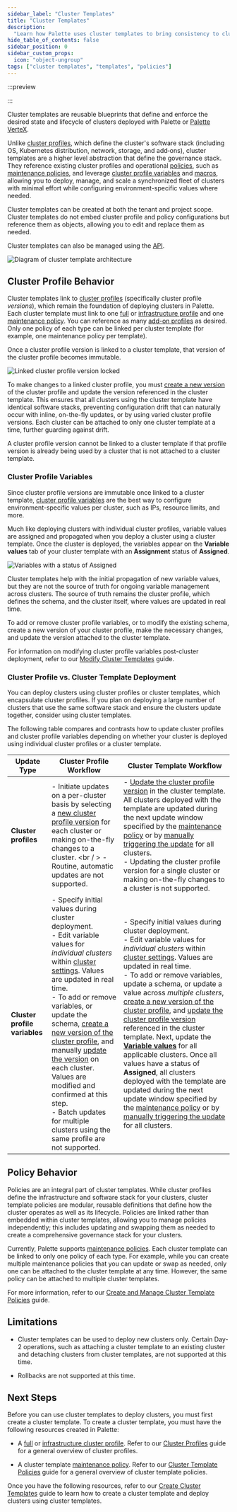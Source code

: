 ```yaml
---
sidebar_label: "Cluster Templates"
title: "Cluster Templates"
description:
  "Learn how Palette uses cluster templates to bring consistency to clusters and manage the cluster lifecycle."
hide_table_of_contents: false
sidebar_position: 0
sidebar_custom_props:
  icon: "object-ungroup"
tags: ["cluster templates", "templates", "policies"]
---
```


:::preview

:::

Cluster templates are reusable blueprints that define and enforce the desired state and lifecycle of clusters deployed
with Palette or [Palette VerteX](../vertex/vertex.md).

Unlike [cluster profiles](../profiles/cluster-profiles/cluster-profiles.md), which define the cluster's software stack
(including OS, Kubernetes distribution, network, storage, and add‑ons), cluster templates are a higher level abstraction
that define the governance stack. They reference existing cluster profiles and operational
[policies](./create-cluster-template-policies/create-cluster-template-policies.md), such as
[maintenance policies](./create-cluster-template-policies/maintenance-policy.md), and leverage
[cluster profile variables](../profiles/cluster-profiles/create-cluster-profiles/define-profile-variables/define-profile-variables.md)
and [macros](../clusters/cluster-management/macros.md), allowing you to deploy, manage, and scale a synchronized fleet
of clusters with minimal effort while configuring environment-specific values where needed.

Cluster templates can be created at both the tenant and project scope. Cluster templates do not embed cluster profile
and policy configurations but reference them as objects, allowing you to edit and replace them as needed.

Cluster templates can also be managed using the [API](/api/introduction).

![Diagram of cluster template architecture](/cluster-templates_diagram.webp)

## Cluster Profile Behavior

Cluster templates link to [cluster profiles](../profiles/cluster-profiles/cluster-profiles.md) (specifically cluster
profile _versions_), which remain the foundation of deploying clusters in Palette. Each cluster template must link to
one [full](../profiles/cluster-profiles/create-cluster-profiles/create-full-profile.md) or
[infrastructure profile](../profiles/cluster-profiles/create-cluster-profiles/create-infrastructure-profile.md) and one
[maintenance policy](./create-cluster-template-policies/maintenance-policy.md). You can reference as many
[add-on profiles](../profiles/cluster-profiles/create-cluster-profiles/create-addon-profile/create-addon-profile.md) as
desired. Only one policy of each type can be linked per cluster template (for example, one maintenance policy per
template).

Once a cluster profile version is linked to a cluster template, that version of the cluster profile becomes immutable.

![Linked cluster profile version locked](/cluster-templates_locked-cluster-profile.webp)

To make changes to a linked cluster profile, you must
[create a new version](../profiles/cluster-profiles/modify-cluster-profiles/version-cluster-profile.md) of the cluster
profile and update the version referenced in the cluster template. This ensures that all clusters using the cluster
template have identical software stacks, preventing configuration drift that can naturally occur with inline, on-the-fly
updates, or by using varied cluster profile versions. Each cluster can be attached to only one cluster template at a
time, further guarding against drift.

A cluster profile version cannot be linked to a cluster template if that profile version is already being used by a
cluster that is not attached to a cluster template.

### Cluster Profile Variables

Since cluster profile versions are immutable once linked to a cluster template,
[cluster profile variables](../profiles/cluster-profiles/create-cluster-profiles/define-profile-variables/define-profile-variables.md)
are the best way to configure environment-specific values per cluster, such as IPs, resource limits, and more.

Much like deploying clusters with individual cluster profiles, variable values are assigned and propagated when you
deploy a cluster using a cluster template. Once the cluster is deployed, the variables appear on the **Variable values**
tab of your cluster template with an **Assignment** status of **Assigned**.

![Variables with a status of Assigned](/cluster-templates_variables-assigned.webp)

Cluster templates help with the initial propagation of new variable values, but they are not the source of truth for
ongoing variable management across clusters. The source of truth remains the cluster profile, which defines the schema,
and the cluster itself, where values are updated in real time.

To add or remove cluster profile variables, or to modify the existing schema, create a new version of your cluster
profile, make the necessary changes, and update the version attached to the cluster template.

For information on modifying cluster profile variables post-cluster deployment, refer to our
[Modify Cluster Templates](./modify-cluster-templates.md#variable-values-tab) guide.

### Cluster Profile vs. Cluster Template Deployment

You can deploy clusters using cluster profiles or cluster templates, which encapsulate cluster profiles. If you plan on
deploying a large number of clusters that use the same software stack and ensure the clusters update together, consider
using cluster templates.

The following table compares and contrasts how to update cluster profiles and cluster profile variables depending on
whether your cluster is deployed using individual cluster profiles or a cluster template.

| **Update Type**               | **Cluster Profile Workflow**                                                                                                                                                                                                                                                                                                                                                                                                                                                                                                                                                                                                                                                                                                                                                                      | **Cluster Template Workflow**                                                                                                                                                                                                                                                                                                                                                                                                                                                                                                                                                                                                                                                                                                                                                                                                                                                                                                                                                                                                                                                                                                                                              |
| ----------------------------- | ------------------------------------------------------------------------------------------------------------------------------------------------------------------------------------------------------------------------------------------------------------------------------------------------------------------------------------------------------------------------------------------------------------------------------------------------------------------------------------------------------------------------------------------------------------------------------------------------------------------------------------------------------------------------------------------------------------------------------------------------------------------------------------------------- | -------------------------------------------------------------------------------------------------------------------------------------------------------------------------------------------------------------------------------------------------------------------------------------------------------------------------------------------------------------------------------------------------------------------------------------------------------------------------------------------------------------------------------------------------------------------------------------------------------------------------------------------------------------------------------------------------------------------------------------------------------------------------------------------------------------------------------------------------------------------------------------------------------------------------------------------------------------------------------------------------------------------------------------------------------------------------------------------------------------------------------------------------------------------------- |
| **Cluster profiles**          | - Initiate updates on a per-cluster basis by selecting a [new cluster profile version](../clusters/cluster-management/cluster-updates.md#enablement) for each cluster or making on-the-fly changes to a cluster. <br / > - Routine, automatic updates are not supported.                                                                                                                                                                                                                                                                                                                                                                                                                                                                                                                          | - [Update the cluster profile version](./modify-cluster-templates.md#cluster-profiles) in the cluster template. All clusters deployed with the template are updated during the next update window specified by the [maintenance policy](./create-cluster-template-policies/maintenance-policy.md) or by [manually triggering the update](./modify-cluster-templates.md#overview-tab) for all clusters. <br /> - Updating the cluster profile version for a single cluster or making on-the-fly changes to a cluster is not supported.                                                                                                                                                                                                                                                                                                                                                                                                                                                                                                                                                                                                                                      |
| **Cluster profile variables** | - Specify initial values during cluster deployment. <br /> - Edit variable values for _individual clusters_ within [cluster settings](../profiles/cluster-profiles/create-cluster-profiles/define-profile-variables/modify-cluster-profile-variables.md#modify-profile-variable-values-in-an-active-cluster). Values are updated in real time. <br /> - To add or remove variables, or update the schema, [create a new version of the cluster profile](../profiles/cluster-profiles/modify-cluster-profiles/version-cluster-profile.md), and manually [update the version](../clusters/cluster-management/cluster-updates.md#enablement) on each cluster. Values are modified and confirmed at this step. <br /> - Batch updates for multiple clusters using the same profile are not supported. | - Specify initial values during cluster deployment. <br /> - Edit variable values for _individual clusters_ within [cluster settings](../profiles/cluster-profiles/create-cluster-profiles/define-profile-variables/modify-cluster-profile-variables.md#modify-profile-variable-values-in-an-active-cluster). Values are updated in real time. <br /> - To add or remove variables, update a schema, or update a value across _multiple clusters_, [create a new version of the cluster profile](../profiles/cluster-profiles/modify-cluster-profiles/version-cluster-profile.md), and [update the cluster profile version](./modify-cluster-templates.md#cluster-profiles) referenced in the cluster template. Next, update the [**Variable values**](modify-cluster-templates.md#variable-values-tab) for all applicable clusters. Once all values have a status of **Assigned**, all clusters deployed with the template are updated during the next update window specified by the [maintenance policy](./create-cluster-template-policies/maintenance-policy.md) or by [manually triggering the update](./modify-cluster-templates.md#overview-tab) for all clusters. |

## Policy Behavior

Policies are an integral part of cluster templates. While cluster profiles define the infrastructure and software stack
for your clusters, cluster template policies are modular, reusable definitions that define how the cluster operates as
well as its lifecycle. Policies are linked rather than embedded within cluster templates, allowing you to manage
policies independently; this includes updating and swapping them as needed to create a comprehensive governance stack
for your clusters.

Currently, Palette supports [maintenance policies](./create-cluster-template-policies/maintenance-policy.md). Each
cluster template can be linked to only one policy of each type. For example, while you can create multiple maintenance
policies that you can update or swap as needed, only one can be attached to the cluster template at any time. However,
the same policy can be attached to multiple cluster templates.

For more information, refer to our
[Create and Manage Cluster Template Policies](./create-cluster-template-policies/create-cluster-template-policies.md)
guide.

## Limitations

- Cluster templates can be used to deploy new clusters only. Certain Day-2 operations, such as attaching a cluster
  template to an existing cluster and detaching clusters from cluster templates, are not supported at this time.

- Rollbacks are not supported at this time.

## Next Steps

Before you can use cluster templates to deploy clusters, you must first create a cluster template. To create a cluster
template, you must have the following resources created in Palette:

- A [full](../profiles/cluster-profiles/create-cluster-profiles/create-full-profile.md) or
  [infrastructure cluster profile](../profiles/cluster-profiles/create-cluster-profiles/create-infrastructure-profile.md).
  Refer to our [Cluster Profiles](../profiles/cluster-profiles/cluster-profiles.md) guide for a general overview of
  cluster profiles.

- A cluster template [maintenance policy](./create-cluster-template-policies/maintenance-policy.md). Refer to our
  [Cluster Template Policies](./create-cluster-template-policies/create-cluster-template-policies.md) guide for a
  general overview of cluster template policies.

Once you have the following resources, refer to our [Create Cluster Templates](./create-cluster-templates.md) guide to
learn how to create a cluster template and deploy clusters using cluster templates.
